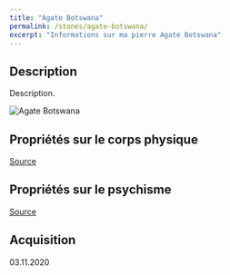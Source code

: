 ```yaml
---
title: "Agate Botswana"
permalink: /stones/agate-botswana/
excerpt: "Informations sur ma pierre Agate Botswana"
---
```


## Description
Description.

![Agate Botswana](/images/stones//images/AgateBotswana_AgeDePierre_20201103_pourGwendoD.jpg "Agate Botswana")

## Propriétés sur le corps physique


[Source](https://)


## Propriétés sur le psychisme


[Source](https://)

## Acquisition


03.11.2020
